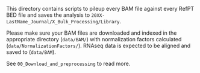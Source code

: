 This directory contains scripts to pileup every BAM file against every RefPT BED file and saves the analysis to `20XX-LastName_Journal/X_Bulk_Processing/Library`.

Please make sure your BAM files are downloaded and indexed in the appropriate directory (`data/BAM/`) with normalization factors calculated (`data/NormalizationFactors/`). RNAseq data is expected to be aligned and saved to (`data/BAM`).

See `00_Download_and_preprocessing` to read more.
